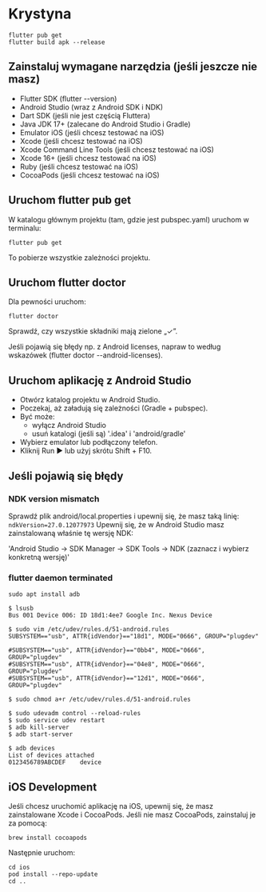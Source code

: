 # Krystyna
```shell
flutter pub get
flutter build apk --release
```


## Zainstaluj wymagane narzędzia (jeśli jeszcze nie masz)

- Flutter SDK (flutter --version)
- Android Studio (wraz z Android SDK i NDK)
- Dart SDK (jeśli nie jest częścią Fluttera)
- Java JDK 17+ (zalecane do Android Studio i Gradle)
- Emulator iOS (jeśli chcesz testować na iOS)
- Xcode (jeśli chcesz testować na iOS)
- Xcode Command Line Tools (jeśli chcesz testować na iOS)
- Xcode 16+ (jeśli chcesz testować na iOS)
- Ruby (jeśli chcesz testować na iOS)
- CocoaPods (jeśli chcesz testować na iOS)


## Uruchom flutter pub get

W katalogu głównym projektu (tam, gdzie jest pubspec.yaml) uruchom w terminalu:
```
flutter pub get
```
To pobierze wszystkie zależności projektu.

## Uruchom flutter doctor

Dla pewności uruchom:
```
flutter doctor
```
Sprawdź, czy wszystkie składniki mają zielone „✓”.

Jeśli pojawią się błędy np. z Android licenses, napraw to według wskazówek (flutter doctor --android-licenses).

## Uruchom aplikację z Android Studio

- Otwórz katalog projektu w Android Studio.
- Poczekaj, aż załadują się zależności (Gradle + pubspec).
- Być może:
    - wyłącz Android Studio
    - usuń katalogi (jeśli są) '.idea' i 'android/gradle'
- Wybierz emulator lub podłączony telefon.
- Kliknij Run ▶️ lub użyj skrótu Shift + F10.

## Jeśli pojawią się błędy
### NDK version mismatch
Sprawdź plik android/local.properties i upewnij się, że masz taką linię:
`ndkVersion=27.0.12077973`
Upewnij się, że w Android Studio masz zainstalowaną właśnie tę wersję NDK:

'Android Studio → SDK Manager → SDK Tools → NDK (zaznacz i wybierz konkretną wersję)'

### flutter daemon terminated
```shell
sudo apt install adb
```
```shell
$ lsusb
Bus 001 Device 006: ID 18d1:4ee7 Google Inc. Nexus Device

$ sudo vim /etc/udev/rules.d/51-android.rules
SUBSYSTEM=="usb", ATTR{idVendor}=="18d1", MODE="0666", GROUP="plugdev"

#SUBSYSTEM=="usb", ATTR{idVendor}=="0bb4", MODE="0666", GROUP="plugdev"
#SUBSYSTEM=="usb", ATTR{idVendor}=="04e8", MODE="0666", GROUP="plugdev"
#SUBSYSTEM=="usb", ATTR{idVendor}=="12d1", MODE="0666", GROUP="plugdev"

$ sudo chmod a+r /etc/udev/rules.d/51-android.rules

$ sudo udevadm control --reload-rules
$ sudo service udev restart
$ adb kill-server
$ adb start-server

$ adb devices
List of devices attached
0123456789ABCDEF	device
```

## iOS Development
Jeśli chcesz uruchomić aplikację na iOS, upewnij się, że masz zainstalowane Xcode i CocoaPods.
Jeśli nie masz CocoaPods, zainstaluj je za pomocą:
```shell
brew install cocoapods
```
Następnie uruchom:
```shell
cd ios
pod install --repo-update
cd ..
```
